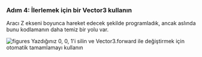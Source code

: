 ### Adım 4: İlerlemek için bir Vector3 kullanın
Aracı Z ekseni boyunca hareket edecek şekilde programladık, ancak aslında bunu kodlamanın daha temiz bir yolu var.

![figures]()
Yazdığınız 0, 0, 1'i silin ve Vector3.forward ile değiştirmek için otomatik tamamlamayı kullanın
